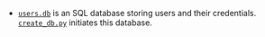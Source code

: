 * [`users.db`](users.db) is an SQL database storing users and their credentials. [`create_db.py`](create_db.py) initiates this database.
